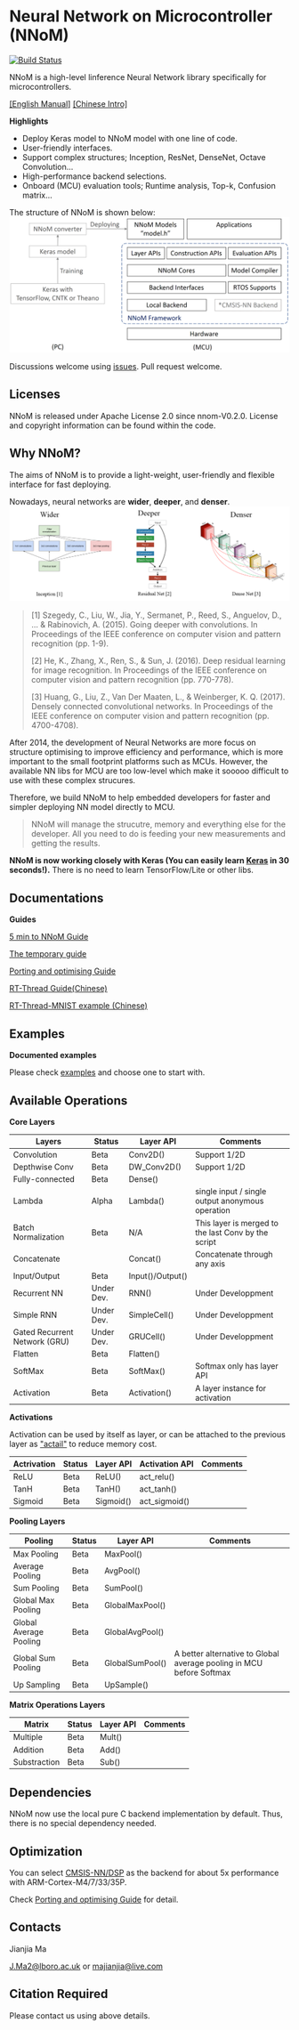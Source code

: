 
# Neural Network on Microcontroller (NNoM)
[![Build Status](https://travis-ci.org/majianjia/nnom.svg?branch=master)](https://travis-ci.org/majianjia/nnom)

NNoM is a high-level linference Neural Network library specifically for microcontrollers. 

[[English Manual]](https://majianjia.github.io/nnom/) [[Chinese Intro]](docs/rt-thread_guide.md) 

**Highlights**

- Deploy Keras model to NNoM model with one line of code.
- User-friendly interfaces.
- Support complex structures; Inception, ResNet, DenseNet, Octave Convolution...
- High-performance backend selections.
- Onboard (MCU) evaluation tools; Runtime analysis, Top-k, Confusion matrix... 

The structure of NNoM is shown below:
![](docs/figures/nnom_structure.png)

Discussions welcome using [issues](https://github.com/majianjia/nnom/issues). Pull request welcome. 

## Licenses

NNoM is released under Apache License 2.0 since nnom-V0.2.0. 
License and copyright information can be found within the code.

## Why NNoM?
The aims of NNoM is to provide a light-weight, user-friendly and flexible interface for fast deploying.

Nowadays, neural networks are **wider**, **deeper**, and **denser**.
![](docs/figures/nnom_wdd.png)
>[1] Szegedy, C., Liu, W., Jia, Y., Sermanet, P., Reed, S., Anguelov, D., ... & Rabinovich, A. (2015). Going deeper with convolutions. In Proceedings of the IEEE conference on computer vision and pattern recognition (pp. 1-9).
>
>[2] He, K., Zhang, X., Ren, S., & Sun, J. (2016). Deep residual learning for image recognition. In Proceedings of the IEEE conference on computer vision and pattern recognition (pp. 770-778).
>
>[3] Huang, G., Liu, Z., Van Der Maaten, L., & Weinberger, K. Q. (2017). Densely connected convolutional networks. In Proceedings of the IEEE conference on computer vision and pattern recognition (pp. 4700-4708).

After 2014, the development of Neural Networks are more focus on structure optimising to improve efficiency and performance, which is more important to the small footprint platforms such as MCUs. 
However, the available NN libs for MCU are too low-level which make it sooooo difficult to use with these complex strucures. 

Therefore, we build NNoM to help embedded developers for faster and simpler deploying NN model directly to MCU. 
> NNoM will manage the strucutre, memory and everything else for the developer. All you need to do is feeding your new measurements and getting the results. 

**NNoM is now working closely with Keras (You can easily learn [**Keras**](https://keras.io/) in 30 seconds!).**
There is no need to learn TensorFlow/Lite or other libs.  


## Documentations

**Guides**

[5 min to NNoM Guide](docs/guide_5_min_to_nnom.md)

[The temporary guide](docs/A_Temporary_Guide_to_NNoM.md)

[Porting and optimising Guide](docs/Porting_and_Optimisation_Guide.md) 

[RT-Thread Guide(Chinese)](https://majianjia.github.io/nnom/rt-thread_guide/)

[RT-Thread-MNIST example (Chinese)](docs/example_mnist_simple_cn.md)

## Examples

**Documented examples**

Please check [examples](https://github.com/majianjia/nnom/tree/master/examples) and choose one to start with. 


## Available Operations

**Core Layers**

| Layers | Status |Layer API|Comments|
| ------ |-- |--|--|
| Convolution  | Beta|Conv2D()|Support 1/2D|
| Depthwise Conv | Beta|DW_Conv2D()|Support 1/2D|
| Fully-connected | Beta| Dense()| |
| Lambda |Alpha| Lambda() |single input / single output anonymous operation| 
| Batch Normalization |Beta | N/A| This layer is merged to the last Conv by the script|
| Concatenate | | Concat()| Concatenate through any axis|
| Input/Output |Beta | Input()/Output()| |
| Recurrent NN | Under Dev.| RNN()| Under Developpment |
| Simple RNN | Under Dev. | SimpleCell()| Under Developpment |
| Gated Recurrent Network (GRU)| Under Dev. | GRUCell()| Under Developpment |
| Flatten|Beta | Flatten()| |
| SoftMax|Beta | SoftMax()| Softmax only has layer API| 
| Activation|Beta| Activation()|A layer instance for activation|

**Activations**

Activation can be used by itself as layer, or can be attached to the previous layer as ["actail"](docs/A_Temporary_Guide_to_NNoM.md#addictionlly-activation-apis) to reduce memory cost.

| Actrivation | Status |Layer API|Activation API|Comments|
| ------ |-- |--|--|--|
| ReLU  | Beta|ReLU()|act_relu()||
| TanH | Beta|TanH()|act_tanh()||
|Sigmoid|Beta| Sigmoid()|act_sigmoid()||

**Pooling Layers**

| Pooling | Status |Layer API|Comments|
| ------ |-- |--|--|
| Max Pooling  | Beta|MaxPool()||
| Average Pooling | Beta|AvgPool()||
| Sum Pooling | Beta|SumPool()| |
| Global Max Pooling  | Beta|GlobalMaxPool()||
| Global Average Pooling | Beta|GlobalAvgPool()||
| Global Sum Pooling | Beta|GlobalSumPool()|A better alternative to Global average pooling in MCU before Softmax|
| Up Sampling | Beta|UpSample()||

**Matrix Operations Layers**

| Matrix | Status |Layer API|Comments|
| ------ |-- |--|--|
| Multiple  |Beta |Mult()||
| Addition  | Beta|Add()||
| Substraction  | Beta|Sub()||


## Dependencies

NNoM now use the local pure C backend implementation by default. Thus, there is no special dependency needed. 


## Optimization
You can select [CMSIS-NN/DSP](https://github.com/ARM-software/CMSIS_5/tree/develop/CMSIS/NN) as the backend for about 5x performance with ARM-Cortex-M4/7/33/35P. 

Check [Porting and optimising Guide](docs/Porting_and_Optimisation_Guide.md) for detail. 

## Contacts
Jianjia Ma

J.Ma2@lboro.ac.uk or majianjia@live.com

## Citation Required
Please contact us using above details. 

